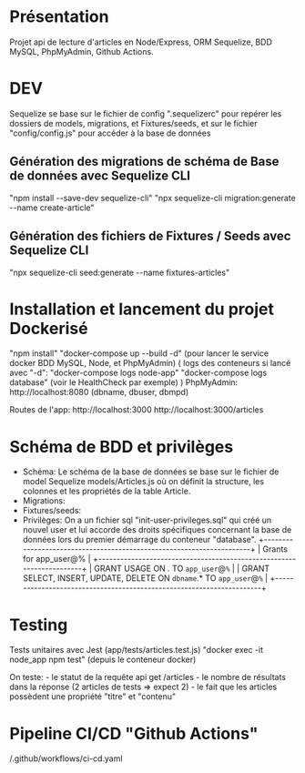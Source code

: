 # Présentation
Projet api de lecture d'articles en Node/Express, ORM Sequelize, BDD MySQL, PhpMyAdmin, Github Actions.


# DEV
Sequelize se base sur le fichier de config ".sequelizerc" pour repérer les dossiers de models, migrations, et Fixtures/seeds, et sur le fichier "config/config.js" pour accéder à la base de données
## Génération des migrations de schéma de Base de données avec Sequelize CLI
"npm install --save-dev sequelize-cli"
"npx sequelize-cli migration:generate --name create-article"
## Génération des fichiers de Fixtures / Seeds avec Sequelize CLI
"npx sequelize-cli seed:generate --name fixtures-articles"

# Installation et lancement du projet Dockerisé
"npm install"
"docker-compose up --build -d" (pour lancer le service docker BDD MySQL, Node, et PhpMyAdmin)
(
    logs des conteneurs si lancé avec "-d": 
        "docker-compose logs node-app"
        "docker-compose logs database" (voir le HealthCheck par exemple)
)
PhpMyAdmin: http://localhost:8080 (dbname, dbuser, dbmpd)

Routes de l'app:
http://localhost:3000
http://localhost:3000/articles


# Schéma de BDD et privilèges
- Schéma: Le schéma de la base de données se base sur le fichier de model Sequelize models/Articles.js où on définit la structure, les colonnes et les propriétés de la table Article.
- Migrations: 
- Fixtures/seeds:
- Privilèges: On a un fichier sql "init-user-privileges.sql" qui créé un nouvel user et lui accorde des droits spécifiques concernant la base de données lors du premier démarrage du conteneur "database".
+----------------------------------------------------------------------+
| Grants for app_user@%                                                |
+----------------------------------------------------------------------+
| GRANT USAGE ON *.* TO `app_user`@`%`                                 |
| GRANT SELECT, INSERT, UPDATE, DELETE ON `dbname`.* TO `app_user`@`%` |
+----------------------------------------------------------------------+


# Testing
Tests unitaires avec Jest (app/tests/articles.test.js)
"docker exec -it node_app npm test" (depuis le conteneur docker)

On teste:
    - le statut de la requête api get /articles
    - le nombre de résultats dans la réponse (2 articles de tests => expect 2)
    - le fait que les articles possèdent une propriété "titre" et "contenu" 


# Pipeline CI/CD "Github Actions"
/.github/workflows/ci-cd.yaml

